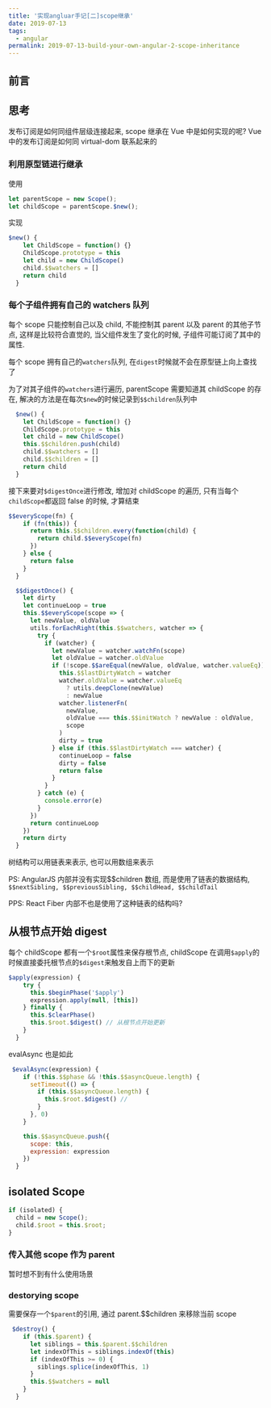 ```yaml
---
title: '实现angluar手记[二]scope继承'
date: 2019-07-13
tags:
  - angular
permalink: 2019-07-13-build-your-own-angular-2-scope-inheritance
---
```


## 前言

## 思考

发布订阅是如何同组件层级连接起来, scope 继承在 Vue 中是如何实现的呢? Vue 中的发布订阅是如何同 virtual-dom 联系起来的

### 利用原型链进行继承

使用

```js
let parentScope = new Scope();
let childScope = parentScope.$new();
```

实现

```js
$new() {
    let ChildScope = function() {}
    ChildScope.prototype = this
    let child = new ChildScope()
    child.$$watchers = []
    return child
  }
```

### 每个子组件拥有自己的 watchers 队列

每个 scope 只能控制自己以及 child, 不能控制其 parent 以及 parent 的其他子节点, 这样是比较符合直觉的, 当父组件发生了变化的时候, 子组件可能订阅了其中的属性.

每个 scope 拥有自己的`watchers`队列, 在`digest`时候就不会在原型链上向上查找了

为了对其子组件的`watchers`进行遍历, parentScope 需要知道其 childScope 的存在, 解决的方法是在每次`$new`的时候记录到`$$children`队列中

```js
  $new() {
    let ChildScope = function() {}
    ChildScope.prototype = this
    let child = new ChildScope()
    this.$$children.push(child)
    child.$$watchers = []
    child.$$children = []
    return child
  }
```

接下来要对`$digestOnce`进行修改, 增加对 childScope 的遍历, 只有当每个`childScope`都返回 false 的时候, 才算结束

```js
$$everyScope(fn) {
    if (fn(this)) {
      return this.$$children.every(function(child) {
        return child.$$everyScope(fn)
      })
    } else {
      return false
    }
  }
```

```js
  $$digestOnce() {
    let dirty
    let continueLoop = true
    this.$$everyScope(scope => {
      let newValue, oldValue
      utils.forEachRight(this.$$watchers, watcher => {
        try {
          if (watcher) {
            let newValue = watcher.watchFn(scope)
            let oldValue = watcher.oldValue
            if (!scope.$$areEqual(newValue, oldValue, watcher.valueEq)) {
              this.$$lastDirtyWatch = watcher
              watcher.oldValue = watcher.valueEq
                ? utils.deepClone(newValue)
                : newValue
              watcher.listenerFn(
                newValue,
                oldValue === this.$$initWatch ? newValue : oldValue,
                scope
              )
              dirty = true
            } else if (this.$$lastDirtyWatch === watcher) {
              continueLoop = false
              dirty = false
              return false
            }
          }
        } catch (e) {
          console.error(e)
        }
      })
      return continueLoop
    })
    return dirty
  }
```

树结构可以用链表来表示, 也可以用数组来表示

PS: AngularJS 内部并没有实现\$\$children 数组, 而是使用了链表的数据结构, `$$nextSibling, $$previousSibling, $$childHead, $$childTail`

PPS: React Fiber 内部不也是使用了这种链表的结构吗?

## 从根节点开始 digest

每个 childScope 都有一个`$root`属性来保存根节点, childScope 在调用`$apply`的时候直接委托根节点的`$digest`来触发自上而下的更新

```js
$apply(expression) {
    try {
      this.$beginPhase('$apply')
      expression.apply(null, [this])
    } finally {
      this.$clearPhase()
      this.$root.$digest() // 从根节点开始更新
    }
  }
```

evalAsync 也是如此

```js
 $evalAsync(expression) {
    if (!this.$$phase && !this.$$asyncQueue.length) {
      setTimeout(() => {
        if (this.$$asyncQueue.length) {
          this.$root.$digest() //
        }
      }, 0)
    }

    this.$$asyncQueue.push({
      scope: this,
      expression: expression
    })
  }
```

## isolated Scope

```js
if (isolated) {
  child = new Scope();
  child.$root = this.$root;
}
```

### 传入其他 scope 作为 parent

暂时想不到有什么使用场景

### destorying scope

需要保存一个`$parent`的引用, 通过 parent.\$\$children 来移除当前 scope

```js
 $destroy() {
    if (this.$parent) {
      let siblings = this.$parent.$$children
      let indexOfThis = siblings.indexOf(this)
      if (indexOfThis >= 0) {
        siblings.splice(indexOfThis, 1)
      }
      this.$$watchers = null
    }
  }

```
